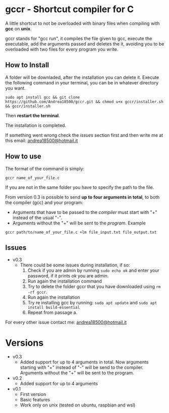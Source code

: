 # gccr - Shortcut compiler for C
A little shortcut to not be overloaded with binary files when compiling with **gcc** on **unix**.

gccr stands for "gcc run", it compiles the file given to gcc, execute the executable, add the arguments passed and deletes the it, avoiding you to be overloaded with two files for every program you write.

## How to Install
A folder will be downladed, after the installation you can delete it.
Execute the following command in your terminal, you can be in whatever directory you want.
```
sudo apt install gcc && git clone https://github.com/Andrea18500/gccr.git && chmod u+x gccr/installer.sh && gccr/installer.sh
```
Then **restart the terminal**.

The installation is completed.

If something went wrong check the *issues* section first and then write me at this email: andrea18500@hotmail.it

## How to use
The format of the command is simply:
```
gccr name_of_your_file.c
```
If you are not in the same folder you have to specify the path to the file.

From version 0.3 is possible to send **up to four arguments in total**, to both the compiler (gcc) and your program:
- Arguments that have to be passed to the *compiler* must start with "+" instead of the usual "-".
- Arguments without the "+" will be sent to the *program*.
Example
```
gccr path/to/name_of_your_file.c +lm file_input.txt file_output.txt
```

## Issues
- v0.3
  - There could be some issues during installation, if so:
    1. Check if you are admin by running ```sudo echo ok``` and enter your password, if it prints *ok* you are admin.
    2. Run again the installation command
    3. Try to delete the folder gccr that you have downloaded using ```rm -rf gccr```.
    4. Run again the installation
    5. Try re installing gcc by running: ```sudo apt update``` and ```sudo apt install build-essential```
    6. Repeat from passage a.

For every other issue contact me: andrea18500@hotmail.it

# Versions
- v0.3
  - Added support for up to 4 arguments in total. Now arguments starting with "+" instead of "-" will be send to the compiler. Arguments without the "+" will be sent to the program.
- v0.2
  - Added support for up to 4 arguments
- v0.1
  - First version
  - Basic features
  - Work only on unix (tested on ubuntu, raspbian and wsl)
